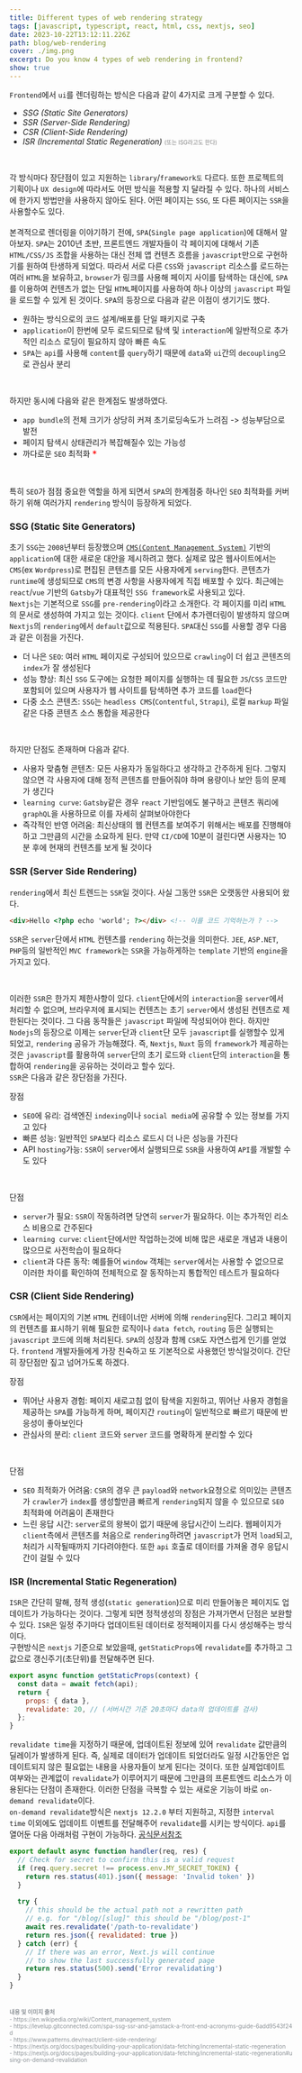 ```yaml
---
title: Different types of web rendering strategy
tags: [javascript, typescript, react, html, css, nextjs, seo]
date: 2023-10-22T13:12:11.226Z
path: blog/web-rendering
cover: ./img.png
excerpt: Do you know 4 types of web rendering in frontend?
show: true
---
```


`Frontend`에서 `ui`를 렌더링하는 방식은 다음과 같이 4가지로 크게 구분할 수 있다. 
- <i>SSG (Static Site Generators)</i>
- <i>SSR (Server-Side Rendering)</i>
- <i>CSR (Client-Side Rendering)</i>
- <i>ISR (Incremental Static Regeneration)</i> <span style="font-size:10px;color:grey;">(또는 ISG라고도 한다)</span> 

<br/>

각 방식마다 장단점이 있고 지원하는 `library`/`framework도` 다르다. 또한 프로젝트의 기획이나 `UX design`에 따라서도 어떤 방식을 적용할 지 달라질 수 있다. 하나의 서비스에 한가지 방법만을 사용하지 않아도 된다. 어떤 페이지는 `SSG`, 또 다른 페이지는 `SSR`을 사용할수도 있다.    
<br/>
본격적으로 렌더링을 이야기하기 전에, `SPA`(`Single page application`)에 대해서 알아보자. `SPA`는 2010년 초반, 프론트엔드 개발자들이 각 페이지에 대해서 기존 `HTML/CSS/JS` 조합을 사용하는 대신 전체 앱 컨텐츠 흐름을 `javascript`만으로 구현하기를 원하여 탄생하게 되었다. 따라서 서로 다른 `CSS`와 `javascript` 리소스를 로드하는 여러 `HTML`을 보유하고, `browser`가 링크를 사용해 페이지 사이를 탐색하는 대신에, `SPA`를 이용하여 컨텐츠가 없는 단일 `HTML`페이지를 사용하여 하나 이상의 `javascript` 파일을 로드할 수 있게 된 것이다. `SPA`의 등장으로 다음과 같은 이점이 생기기도 했다.

- 원하는 방식으로의 코드 설계/배포를 단일 패키지로 구축
- `application`이 한번에 모두 로드되므로 탐색 및 `interaction`에 일반적으로 추가적인 리소스 로딩이 필요하지 않아 빠른 속도
- `SPA`는 `api`를 사용해 `content`를 `query`하기 때문에 `data`와 `ui`간의 `decoupling`으로 관심사 분리

<br/>

하지만 동시에 다음와 같은 한계점도 발생하였다.

- `app bundle`의 전체 크기가 상당히 커져 초기로딩속도가 느려짐 -> 성능부담으로 발전
- 페이지 탐색시 상태관리가 복잡해질수 있는 가능성
- 까다로운 `SEO` 최적화 <span style="color:Red;font-size:17px;vertical-align:middle;">*</span>

<br/>

특히 `SEO`가 점점 중요한 역할을 하게 되면서 `SPA`의 한계점중 하나인 `SEO` 최적화를 커버하기 위해 여러가지 `rendering` 방식이 등장하게 되었다.
 
### SSG (Static Site Generators)
초기 `SSG`는 `2008`년부터 등장했으며 <a href='https://en.wikipedia.org/wiki/Content_management_system' target='_blank' rel='noopener noreferer'>`CMS(Content Management System)`</a> 기반의 `application`에 대한 새로운 대안을 제시하려고 했다. 실제로 많은 웹사이트에서는 `CMS`(ex `Wordpress`)로 편집된 콘텐츠를 모든 사용자에게 `serving`한다. 콘텐츠가 `runtime`에 생성되므로 `CMS`의 변경 사항을 사용자에게 직접 배포할 수 있다. 최근에는 `react`/`vue` 기반의 `Gatsby`가 대표적인 `SSG framework`로 사용되고 있다.  
`Nextjs`는 기본적으로 `SSG`를 `pre-rendering`이라고 소개한다. 각 페이지를 미리 `HTML`의 문서로 생성하여 가지고 있는 것이다. `client` 단에서 추가렌더링이 발생하지 않으며 `Nextjs`의 `rendering`에서 `default`값으로 적용된다.
`SPA`대신 `SSG`를 사용할 경우 다음과 같은 이점을 가진다.
- 더 나은 `SEO`: 여러 `HTML` 페이지로 구성되어 있으므로 `crawling`이 더 쉽고 콘텐츠의 `index`가 잘 생성된다  
- 성능 향상: 최신 `SSG` 도구에는 요청한 페이지를 실행하는 데 필요한 `JS`/`CSS` 코드만 포함되어 있으며 사용자가 웹 사이트를 탐색하면 추가 코드를 `load`한다
- 다중 소스 콘텐츠: `SSG`는 `headless CMS`(`Contentful`, `Strapi`), 로컬 `markup` 파일같은 다중 콘텐츠 소스 통합을 제공한다

<br/>

하지만 단점도 존재하며 다음과 같다.
- 사용자 맞춤형 콘텐츠: 모든 사용자가 동일하다고 생각하고 간주하게 된다. 그렇지 않으면 각 사용자에 대해 정적 콘텐츠를 만들어줘야 하며 용량이나 보안 등의 문제가 생긴다
- `learning curve`: `Gatsby`같은 경우 `react` 기반임에도 불구하고 콘텐츠 쿼리에 `graphQL`을 사용하므로 이를 자세히 살펴보아야한다
- 즉각적인 반영 어려움: 최신상태의 웹 컨텐츠를 보여주기 위해서는 배포를 진행해야 하고 그만큼의 시간을 소요하게 된다. 만약 `CI/CD`에 10분이 걸린다면 사용자는 10분 후에 현재의 컨텐츠를 보게 될 것이다

### SSR (Server Side Rendering)
`rendering`에서 최신 트렌드는 `SSR`일 것이다. 사실 그동안 `SSR`은 오랫동안 사용되어 왔다.
```html
<div>Hello <?php echo 'world'; ?></div> <!-- 이를 코드 기억하는가 ? -->
```
`SSR`은 `server`단에서 `HTML` 컨텐츠를 `rendering` 하는것을 의미한다. `JEE`, `ASP.NET`, `PHP`등의 일반적인 `MVC framework`는 `SSR`을 가능하게하는 `template` 기반의 `engine`을 가지고 있다.    

<br/>

이러한 `SSR`은 한가지 제한사항이 있다. `client`단에서의 `interaction`을 `server`에서 처리할 수 없으며, 브라우저에 표시되는 컨텐츠는 초기 `server`에서 생성된 컨텐츠로 제한된다는 것이다. 
그 다음 동작들은 `javascript` 파일에 작성되어야 한다. 하지만 `Nodejs`의 등장으로 이제는 `server`단과 `client`단 모두 `javascript`를 실행할수 있게 되었고, `rendering` 공유가 가능해졌다. 즉, `Nextjs`, `Nuxt` 등의 `framework`가 제공하는것은 `javascript`를 활용하여 `server`단의 초기 로드와 `client`단의 `interaction`을 통합하여 `rendering`을 공유하는 것이라고 할수 있다.  
`SSR`은 다음과 같은 장단점을 가진다.  

장점
- `SEO`에 유리: 검색엔진 `indexing`이나 `social media`에 공유할 수 있는 정보를 가지고 있다
- 빠른 성능: 일반적인 `SPA`보다 리소스 로드시 더 나은 성능을 가진다
- API `hosting`가능: `SSR`이 `server`에서 실행되므로 `SSR`을 사용하여 `API`를 개발할 수도 있다

<br/>

단점
- `server`가 필요: `SSR`이 작동하려면 당연히 `server`가 필요하다. 이는 추가적인 리소스 비용으로 간주된다
- `learning curve`: `client`단에서만 작업하는것에 비해 많은 새로운 개념과 내용이 많으므로 사전학습이 필요하다 
- `client`과 다른 동작: 예를들어 `window` 객체는 `server`에서는 사용할 수 없으므로 이러한 차이를 확인하여 전체적으로 잘 동작하는지 통합적인 테스트가 필요하다

### CSR (Client Side Rendering)
`CSR`에서는 페이지의 기본 `HTML` 컨테이너만 서버에 의해 `rendering`된다. 그리고 페이지의 컨텐츠를 표시하기 위해 필요한 로직이나 `data fetch`, `routing` 등은 실행되는 `javascript` 코드에 의해 처리된다. `SPA`의 성장과 함께 `CSR`도 자연스럽게 인기를 얻었다. `frontend` 개발자들에게 가장 친숙하고 또 기본적으로 사용했던 방식일것이다. 간단히 장단점만 짚고 넘어가도록 하겠다.  

장점
- 뛰어난 사용자 경험: 페이지 새로고침 없이 탐색을 지원하고, 뛰어난 사용자 경험을 제공하는 `SPA`를 가능하게 하며, 페이지간 `routing`이 일반적으로 빠르기 때문에 반응성이 좋아보인다
- 관심사의 분리: `client` 코드와 `server` 코드를 명확하게 분리할 수 있다

<br/>

단점
- `SEO` 최적화가 어려움: `CSR`의 경우 큰 `payload`와 `network`요청으로 의미있는 콘텐츠가 `crawler`가 `index`를 생성할만큼 빠르게 `rendering`되지 않을 수 있으므로 `SEO` 최적화에 어려움이 존재한다
- 느린 응답 시간: `server`로의 왕복이 없기 때문에 응답시간이 느리다. 웹페이지가 `client`측에서 콘텐츠를 처음으로 `rendering`하려면 `javascript`가 먼저 `load`되고, 처리가 시작될때까지 기다려야한다. 또한 `api` 호출로 데이터를 가져올 경우 응답시간이 걸릴 수 있다

### ISR (Incremental Static Regeneration)
`ISR`은 간단히 말해, 정적 생성(`static generation`)으로 미리 만들어놓은 페이지도 업데이트가 가능하다는 것이다. 그렇게 되면 정적생성의 장점은 가져가면서 단점은 보완할 수 있다. `ISR`은 일정 주기마다 업데이트된 데이터로 정적페이지를 다시 생성해주는 방식이다.  
구현방식은 `nextjs` 기준으로 보았을때, `getStaticProps`에 `revalidate`를 추가하고 그 값으로 갱신주기(초단위)를 전달해주면 된다.

```javascript
export async function getStaticProps(context) {
  const data = await fetch(api);
  return {
    props: { data },
    revalidate: 20, // (서버시간 기준 20초마다 data의 업데이트를 검사)
  };
}
```

`revalidate time`을 지정하기 때문에, 업데이트된 정보에 있어 `revalidate` 값만큼의 딜레이가 발생하게 된다. 즉, 실제로 데이터가 업데이트 되었더라도 일정 시간동안은 업데이트되지 않은 필요없는 내용을 사용자들이 보게 된다는 것이다. 또한 실제업데이트 여부와는 관계없이 `revalidate`가 이루어지기 때문에 그만큼의 프론트엔드 리소스가 이용된다는 단점이 존재한다. 이러한 단점을 극복할 수 있는 새로운 기능이 바로 `on-demand revalidate`이다.  
`on-demand revalidate`방식은 `nextjs 12.2.0` 부터 지원하고, 지정한 `interval time` 이외에도 업데이트 이벤트를 전달해주어 `revalidate`를 시키는 방식이다. `api`를 열어둔 다음 아래처럼 구현이 가능하다. <a href='https://nextjs.org/docs/pages/building-your-application/data-fetching/incremental-static-regeneration#using-on-demand-revalidation' target='_blank' rel='noopener noreferer'>공식문서참조</a>

```javascript
export default async function handler(req, res) {
  // Check for secret to confirm this is a valid request
  if (req.query.secret !== process.env.MY_SECRET_TOKEN) {
    return res.status(401).json({ message: 'Invalid token' })
  }
 
  try {
    // this should be the actual path not a rewritten path
    // e.g. for "/blog/[slug]" this should be "/blog/post-1"
    await res.revalidate('/path-to-revalidate')
    return res.json({ revalidated: true })
  } catch (err) {
    // If there was an error, Next.js will continue
    // to show the last successfully generated page
    return res.status(500).send('Error revalidating')
  }
}
```


<br/>
<div style="font-size:10px;color:#8b9196;word-break: break-all"><b>내용 및 이미지 출처</b><br/>
- https://en.wikipedia.org/wiki/Content_management_system<br/>
- https://levelup.gitconnected.com/spa-ssg-ssr-and-jamstack-a-front-end-acronyms-guide-6add9543f24d<br/>
- https://www.patterns.dev/react/client-side-rendering/<br/>
- https://nextjs.org/docs/pages/building-your-application/data-fetching/incremental-static-regeneration<br/>
- https://nextjs.org/docs/pages/building-your-application/data-fetching/incremental-static-regeneration#using-on-demand-revalidation
</div>

